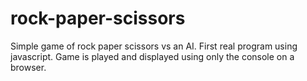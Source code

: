 # rock-paper-scissors

Simple game of rock paper scissors vs an AI. First real program using javascript. Game is played and displayed using only the console on a browser.
